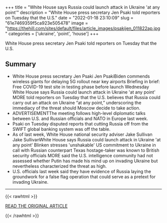+++
title = "White House says Russia could launch attack in Ukraine 'at any point'"
description = "White House press secretary Jen Psaki told reporters on Tuesday that the U.S."
date = "2022-01-18 23:10:09"
slug = "61e7469359f5ca923e505478"
image = "https://thehill.com/sites/default/files/article_images/psakijen_011822ap.jpg"
categories = ['ukraine', 'point', 'house']
+++

White House press secretary Jen Psaki told reporters on Tuesday that the U.S.

## Summary

- White House press secretary Jen Psaki Jen PsakiBiden commends wireless giants for delaying 5G rollout near key airports Briefing in brief: Free COVID-19 test site in testing phase before launch Wednesday White House says Russia could launch attack in Ukraine 'at any point' MORE told reporters on Tuesday that the U.S. believes that Russia could carry out an attack on Ukraine “at any point,” underscoring the immediacy of the threat should Moscow decide to take action.
- ADVERTISEMENTThe meeting follows high-level diplomatic talks between U.S. and Russian officials and NATO in Europe last week.
- Psaki on Tuesday disputed reports that cutting Russia off from the SWIFT global banking system was off the table.
- As of last week, White House national security adviser Jake Sullivan Jake SullivanWhite House says Russia could launch attack in Ukraine 'at any point' Blinken stresses 'unshakable' US commitment to Ukraine in call with Russian counterpart Texas hostage-taker was known to British security officials MORE said the U.S. intelligence community had not assessed whether Putin has made his mind up on invading Ukraine but nevertheless characterized the threat as high.
- U.S. officials last week said they have evidence of Russia laying the groundwork for a false flag operation that could serve as a pretext for invading Ukraine.

---

{{< rawhtml >}}
  <p class="article-category">
    <a target="_blank" href="https://thehill.com/homenews/administration/590206-white-house-says-russia-could-launch-attack-in-ukraine-at-any-point">READ THE ORIGINAL ARTICLE</a>
  </p>
{{< /rawhtml >}}
